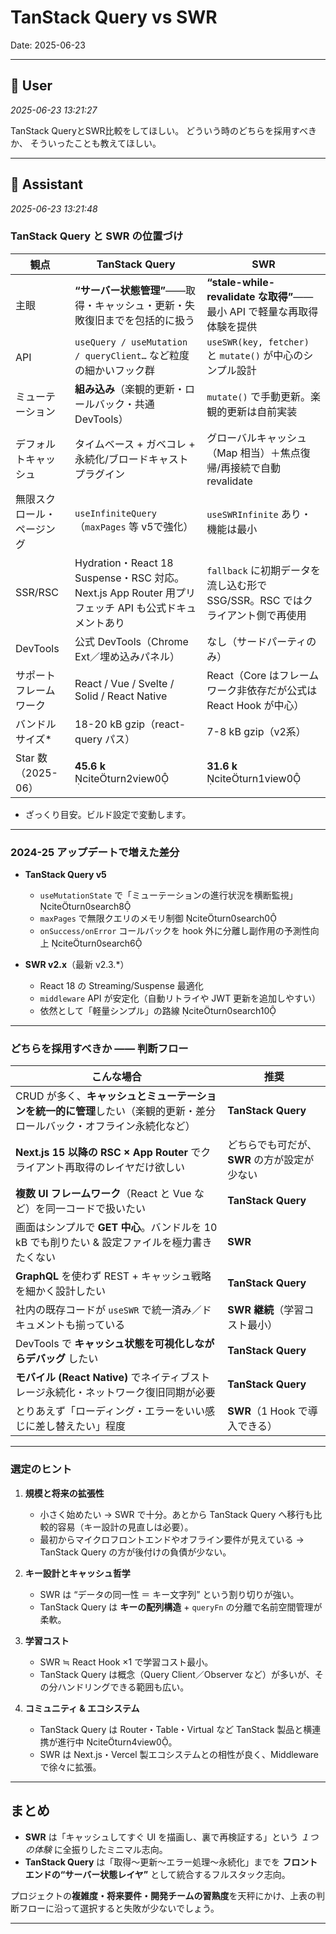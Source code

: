# TanStack Query vs SWR

Date: 2025-06-23

---

## 👤 User
*2025-06-23 13:21:27*

TanStack QueryとSWR比較をしてほしい。 
どういう時のどちらを採用すべきか、 そういったことも教えてほしい。

---

## 🤖 Assistant
*2025-06-23 13:21:48*

### TanStack Query と SWR の位置づけ

| 観点 | TanStack Query | SWR |
|---|---|---|
| 主眼 | **“サーバー状態管理”**——取得・キャッシュ・更新・失敗復旧までを包括的に扱う | **“stale-while-revalidate な取得”**——最小 API で軽量な再取得体験を提供 |
| API | `useQuery / useMutation / queryClient…` など粒度の細かいフック群 | `useSWR(key, fetcher)` と `mutate()` が中心のシンプル設計 |
| ミューテーション | **組み込み**（楽観的更新・ロールバック・共通 DevTools） | `mutate()` で手動更新。楽観的更新は自前実装 |
| デフォルトキャッシュ | タイムベース + ガベコレ + 永続化/ブロードキャストプラグイン | グローバルキャッシュ（Map 相当）＋焦点復帰/再接続で自動 revalidate |
| 無限スクロール・ページング | `useInfiniteQuery`（`maxPages` 等 v5で強化） | `useSWRInfinite` あり・機能は最小 |
| SSR/RSC | Hydration・React 18 Suspense・RSC 対応。Next.js App Router 用プリフェッチ API も公式ドキュメントあり | `fallback` に初期データを流し込む形で SSG/SSR。RSC ではクライアント側で再使用 |
| DevTools | 公式 DevTools（Chrome Ext／埋め込みパネル） | なし（サードパーティのみ） |
| サポートフレームワーク | React / Vue / Svelte / Solid / React Native | React（Core はフレームワーク非依存だが公式は React Hook が中心） |
| バンドルサイズ* | 18-20 kB gzip（react-query パス） | 7-8 kB gzip（v2系） |
| Star 数（2025-06） | **45.6 k** citeturn2view0 | **31.6 k** citeturn1view0 |

* ざっくり目安。ビルド設定で変動します。

---

### 2024-25 アップデートで増えた差分

* **TanStack Query v5**  
  * `useMutationState` で「ミューテーションの進行状況を横断監視」 citeturn0search8  
  * `maxPages` で無限クエリのメモリ制御 citeturn0search0  
  * `onSuccess/onError` コールバックを hook 外に分離し副作用の予測性向上 citeturn0search6  

* **SWR v2.x**（最新 v2.3.*）  
  * React 18 の Streaming/Suspense 最適化  
  * `middleware` API が安定化（自動リトライや JWT 更新を追加しやすい）  
  * 依然として「軽量シンプル」の路線 citeturn0search10  

---

### どちらを採用すべきか —— 判断フロー

| こんな場合 | 推奨 |
|---|---|
| CRUD が多く、**キャッシュとミューテーションを統一的に管理**したい（楽観的更新・差分ロールバック・オフライン永続化など） | **TanStack Query** |
| **Next.js 15 以降の RSC × App Router** でクライアント再取得のレイヤだけ欲しい | どちらでも可だが、**SWR** の方が設定が少ない |
| **複数 UI フレームワーク**（React と Vue など）を同一コードで扱いたい | **TanStack Query** |
| 画面はシンプルで **GET 中心**。バンドルを 10 kB でも削りたい & 設定ファイルを極力書きたくない | **SWR** |
| **GraphQL** を使わず REST + キャッシュ戦略を細かく設計したい | **TanStack Query** |
| 社内の既存コードが `useSWR` で統一済み／ドキュメントも揃っている | **SWR 継続**（学習コスト最小） |
| DevTools で **キャッシュ状態を可視化しながらデバッグ** したい | **TanStack Query** |
| **モバイル (React Native)** でネイティブストレージ永続化・ネットワーク復旧同期が必要 | **TanStack Query** |
| とりあえず「ローディング・エラーをいい感じに差し替えたい」程度 | **SWR**（1 Hook で導入できる） |

---

### 選定のヒント

1. **規模と将来の拡張性**  
   * 小さく始めたい → SWR で十分。あとから TanStack Query へ移行も比較的容易（キー設計の見直しは必要）。  
   * 最初からマイクロフロントエンドやオフライン要件が見えている → TanStack Query の方が後付けの負債が少ない。

2. **キー設計とキャッシュ哲学**  
   * SWR は “データの同一性 ＝ キー文字列” という割り切りが強い。  
   * TanStack Query は **キーの配列構造** + `queryFn` の分離で名前空間管理が柔軟。

3. **学習コスト**  
   * SWR ≒ React Hook ×1 で学習コスト最小。  
   * TanStack Query は概念（Query Client／Observer など）が多いが、その分ハンドリングできる範囲も広い。

4. **コミュニティ & エコシステム**  
   * TanStack Query は Router・Table・Virtual など TanStack 製品と横連携が進行中 citeturn4view0。  
   * SWR は Next.js・Vercel 製エコシステムとの相性が良く、Middleware で徐々に拡張。

---

## まとめ

- **SWR** は「キャッシュしてすぐ UI を描画し、裏で再検証する」という *１つの体験* に全振りしたミニマル志向。  
- **TanStack Query** は「取得〜更新〜エラー処理〜永続化」までを **フロントエンドの“サーバー状態レイヤ”** として統合するフルスタック志向。  

プロジェクトの**複雑度・将来要件・開発チームの習熟度**を天秤にかけ、上表の判断フローに沿って選択すると失敗が少ないでしょう。

---
